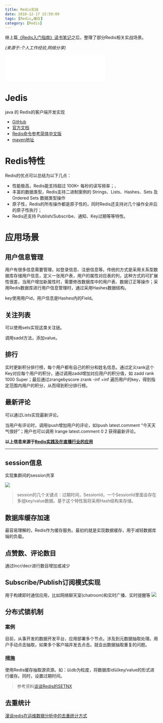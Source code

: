 ```yaml
---
title: Redis实战
date: 2016-12-17 15:59:09
tags: [Redis,缓存]
category: [Redis]
---
```

继上篇[《Redis入门指南》读书笔记](http://alanzhang.me/2016/11/17/%E3%80%8ARedis%E5%85%A5%E9%97%A8%E6%8C%87%E5%8D%97%E3%80%8B%E8%AF%BB%E4%B9%A6%E7%AC%94%E8%AE%B0/#more)之后，整理了部分Redis相关实战场景。

*(来源于:个人工作经验,网络分享)*

<!--more-->

<iframe frameborder="no" border="0" marginwidth="0" marginheight="0" width=330 height=86 src="//music.163.com/outchain/player?type=2&id=441138551&auto=1&height=66"></iframe>

# Jedis
java 的 Redis的客户端开发实现
+ [GitHub](https://github.com/xetorthio/jedis)
+ [官方文档](http://redis.io/documentation)
+ [Redis命令参考简体中文版](http://redis.readthedocs.io/en/2.4/index.html)
+ [maven地址](http://mvnrepository.com/artifact/redis.clients/jedis)

# Redis特性
Redis的优点可以总结为以下几点：

 + 性能极高，Redis能支持超过 100K+ 每秒的读写频率；、
 + 丰富的数据类型，Redis支持二进制案例的 Strings、Lists、Hashes、Sets 及 Ordered Sets 数据类型操作
+ 原子性，Redis的所有操作都是原子性的，同时Redis还支持对几个操作全并后的原子性执行；
+ Redis还支持 Publish/Subscribe、通知、Key过期等等特性。

# 应用场景
## 用户信息管理
用户有很多信息需要管理，如登录信息、注册信息等。传统的方式是采用关系型数据库存储用户信息，定义一张用户表，用户的属性对应表的列，这种方式的可扩展性很差，当用户增加新属性时，需要修改数据库中的用户表、数据订正等操作；采用Redis数据库进行用户信息管理时，通过采用Hashes数据结构。

key使用用户id，用户信息是Hashes内的Field。

## 关注列表
可以使用sets实现这类关注链。

调用sadd方法，添加value。

## 排行
实时更新积分排行榜，每个用户都有自己的积分和姓名信息。通过定义rank这个Key对应每个用户的积分，通过调用zadd增加对应用户的积分值，如 zadd rank 1000 Super；最后通过zrangebyscore zrank -inf +inf 遍历用户的key，得到指定范围内用户的积分，从而得到积分排行榜。

## 最新评论
可以通过Lists实现最新评论。

当用户有评论时，调用Ipush增加用户的评论，如Ipush latest.comment “今天天气很好”；用户也可以调用 Irange latest.comment 0 2 获得最新评论。

**以上信息来源于[Redis实践及在直播行业的应用](https://yq.aliyun.com/articles/62559?spm=5176.8112568.421684.11.bm4YpN)**

---

## session信息
实现集群间的session共享

![](http://of7369y0i.bkt.clouddn.com//redis/session.png)

> session的几个关键点：过期时间，SessionId，一个SessionId里面会存在多组key/value数据。基于这个特性我将采用Hash结构来存储。


## 数据库缓存加速
最容易理解的，Redis作为缓存服务。最初的就是实现数据缓存，用于减轻数据库端的负载。



## 点赞数、评论数目
通过Incr/decr进行数目增加或减少


## Subscribe/Publish订阅模式实现
用于构建即时通信应用，比如网络聊天室(chatroom)和实时广播、实时提醒等
![](http://of7369y0i.bkt.clouddn.com//redis/SubscribePublish.JPG)


## 分布式锁机制
### 案例
目前，从事开发的数据开发平台，应用部署多个节点。涉及到元数据抽取处理。用户手动点击抽取，如果多个客户端并发去点击。就会出数据抽取重复的问题。
### 措施
使用Redis缓存抽取源资源。如：以db为粒度，将数据库id以key/value的形式进行缓存。同时，设置过期时间。

 > 参考资料[谈谈Redis的SETNX](http://huoding.com/2015/09/14/463?hmsr=toutiao.io&utm_medium=toutiao.io&utm_source=toutiao.io)


## 去重统计
[漫谈redis在运维数据分析中的去重统计方式](https://yq.aliyun.com/articles/57153?from=groupmessage&hmsr=toutiao.io&isappinstalled=0&utm_medium=toutiao.io&utm_source=toutiao.io)
